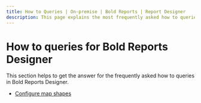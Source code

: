 ```yaml
---
title: How to Queries | On-premise | Bold Reports | Report Designer
description: This page explains the most frequently asked how to queries for the Bold Reports Designer and expected FAQ's.
---
```


# How to queries for Bold Reports Designer

This section helps to get the answer for the frequently asked how to queries in Bold Reports Designer.

* [Configure map shapes](/designer-guide/report-designer/how-to/configure-map-shapes/)